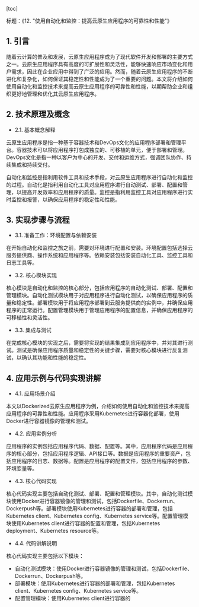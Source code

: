 
[toc]                    
                
                
标题：《12. "使用自动化和监控：提高云原生应用程序的可靠性和性能"》

## 1. 引言

随着云计算的普及和发展，云原生应用程序成为了现代软件开发和部署的主要方式之一。云原生应用程序具有高度的可扩展性和灵活性，能够快速响应市场变化和用户需求，因此在企业应用中得到了广泛的应用。然而，随着云原生应用程序的不断进化和复杂化，如何保证其稳定性和性能成为了一个重要的问题。本文将介绍如何使用自动化和监控技术来提高云原生应用程序的可靠性和性能，以期帮助企业和组织更好地管理和优化其云原生应用程序。

## 2. 技术原理及概念

- 2.1. 基本概念解释

云原生应用程序是指一种基于容器技术和DevOps文化的应用程序部署和管理平台。容器技术可以将应用程序打包成独立的、可移植的单元，便于部署和管理。DevOps文化是指一种以客户为中心的开发、交付和运维方式，强调团队协作、持续集成和持续交付。

自动化和监控是指利用软件工具和技术手段，对云原生应用程序进行自动化和监控的过程。自动化是指利用自动化工具对应用程序进行自动测试、部署、配置和管理，以提高开发效率和应用程序的质量。监控是指利用监控工具对应用程序进行实时监控和报警，以确保应用程序的稳定性和性能。

## 3. 实现步骤与流程

- 3.1. 准备工作：环境配置与依赖安装

在开始自动化和监控之旅之前，需要对环境进行配置和安装。环境配置包括选择云服务提供商、操作系统和应用程序等。依赖安装包括安装自动化工具、监控工具和日志工具等。

- 3.2. 核心模块实现

核心模块是自动化和监控的核心部分，包括应用程序的自动化测试、部署、配置和管理模块。自动化测试模块用于对应用程序进行自动化测试，以确保应用程序的质量和稳定性。部署模块用于将应用程序部署到云服务提供商的实例中，并确保应用程序的正常运行。配置管理模块用于管理应用程序的配置信息，并确保应用程序的可移植性和灵活性。

- 3.3. 集成与测试

在完成核心模块的实现之后，需要将实现的结果集成到应用程序中，并对其进行测试。测试是确保应用程序质量和稳定性的关键步骤，需要对核心模块进行反复测试，以确认其功能和性能的稳定性。

## 4. 应用示例与代码实现讲解

- 4.1. 应用场景介绍

本文以Dockerized云原生应用程序为例，介绍如何使用自动化和监控技术来提高应用程序的可靠性和性能。应用程序采用Kubernetes进行容器化部署，使用Docker进行容器镜像的管理和测试。

- 4.2. 应用实例分析

应用程序的实例包括应用程序代码、数据、配置等。其中，应用程序代码是应用程序的核心部分，包括应用程序逻辑、API接口等。数据是应用程序的重要资产，包括应用程序的日志、数据等。配置是应用程序的配置文件，包括应用程序的参数、环境变量等。

- 4.3. 核心代码实现

核心代码实现主要包括自动化测试、部署、配置和管理模块。其中，自动化测试模块使用Docker进行容器镜像的管理和测试，包括Dockerfile、Dockerrun、Dockerpush等。部署模块使用Kubernetes进行容器的部署和管理，包括Kubernetes client、Kubernetes config、Kubernetes service等。配置管理模块使用Kubernetes client进行容器的配置和管理，包括Kubernetes deployment、Kubernetes resource等。

- 4.4. 代码讲解说明

核心代码实现主要包括以下模块：

- 自动化测试模块：使用Docker进行容器镜像的管理和测试，包括Dockerfile、Dockerrun、Dockerpush等。
- 部署模块：使用Kubernetes进行容器的部署和管理，包括Kubernetes client、Kubernetes config、Kubernetes service等。
- 配置管理模块：使用Kubernetes client进行容器的

